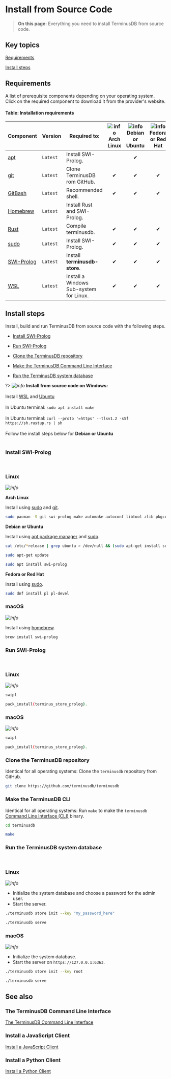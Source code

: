 # Install from Source Code

> **On this page:** Everything you need to install TerminusDB from source code.

## Key topics

[Requirements](#requirements)

[Install steps](#install-steps)

## Requirements

A list of prerequisite components depending on your operating system. Click on the required component to download it from the provider's website.

#### Table: Installation requirements

<!--
| Component | Version | Required to | ![info](../../img/ico/terminusdb-icon-linux.svg)<br>Arch Linux | ![info](../../img/ico/terminusdb-icon-linux.png)<br>Debian or Ubuntu | ![info](../../img/ico/terminusdb-icon-linux.png)<br>Fedora or Red Hat | ![info](../../img/ico/terminusdb-icon-apple.png)<br>Mac&nbsp;&nbsp;OS<br><br> | ![info](../../img/ico/terminusdb-icon-windows.png)<br>Windows<br><br> |
-->

| Component | Version | Required to: | ![info](../../img/ico/terminusdb-icon-linux.svg)<br>Arch Linux | ![info](../../img/ico/terminusdb-icon-linux.svg)<br>Debian or Ubuntu | ![info](../../img/ico/terminusdb-icon-linux.svg)<br>Fedora or Red Hat | ![info](../../img/ico/terminusdb-icon-apple.svg)<br>macOS<br><br> | ![info](../../img/ico/terminusdb-icon-windows.svg)<br>Windows<br><br> |
| - | - | - | :-: | :-: | :-: | :-: | :-: |
| [apt](https://pkgs.org/download/apt) | `Latest` | Install SWI-Prolog.                               |          | &#10004; |          |          | |
| [git](https://git-scm.com/downloads) | `Latest` | Clone TerminusDB rom GitHub.                      | &#10004; | &#10004; | &#10004; | &#10004; | | 
| [GitBash](https://git-scm.com/downloads) | `Latest` | Recommended shell.                            | &#10004; | &#10004; | &#10004; | &#10004; | &#10004; |
| [Homebrew](https://brew.sh/) | `Latest` | Install Rust and SWI-Prolog.                              |          |          |          | &#10004; | |
| [Rust](https://www.rust-lang.org/tools/install) | `Latest` | Compile terminusdb.                    | &#10004; | &#10004; | &#10004; | &#10004; | &#10004; |
| [sudo](https://www.sudo.ws/download.html) | `Latest` | Install SWI-Prolog.                          | &#10004; | &#10004; | &#10004; |          | |
| [SWI-Prolog](https://www.swi-prolog.org/download/stable) | `Latest` | Install **terminusdb-store**. | &#10004; | &#10004; | &#10004; | &#10004; | |
| [WSL](https://ubuntu.com/wsl) | `Latest` | Install a Windows Sub-system for Linux.                  | &#10004; | &#10004; | &#10004; | &#10004; | &#10004; | 

## Install steps

Install, build and run TerminusDB from source code with the following steps.  

- [Install SWI-Prolog](#install-swi-prolog)

- [Run SWI-Prolog](#run-swi-prolog)

- [Clone the TerminusDB repository](#clone-the-terminusdb-repository)

- [Make the TerminusDB Command Line Interface](#make-the-terminusdb-command-line-interface)

- [Run the TerminusDB system database](#run-the-terminusdb-system-database)

?> <i class="tdb-i">![info](../../img/ico/terminusdb-icon-windows.svg)</i> **Install from source code on Windows:**<br><br>Install [WSL](https://ubuntu.com/wsl) and [Ubuntu](https://ubuntu.com/#download)<br><br>In Ubuntu terminal: `sudo apt install make`<br><br>In Ubuntu terminal: `curl --proto '=https' --tlsv1.2 -sSf https://sh.rustup.rs | sh`<br><br>Follow the install steps below for **Debian or Ubuntu**<br><br>

### Install SWI-Prolog

<br>

<!-- tabs:start -->

### **Linux**

<i class="tdb-i">![info](../../img/ico/terminusdb-icon-linux.svg)</i>

**Arch Linux**

Install using [sudo](https://www.sudo.ws/download.html) and [git](https://git-scm.com/downloads).

```bash
sudo pacman -S git swi-prolog make automake autoconf libtool zlib pkgconf gcc
```

**Debian or Ubuntu**

Install using [apt package manager](https://pkgs.org/download/apt) and [sudo](https://www.sudo.ws/download.html).

```bash
cat /etc/*release | grep ubuntu > /dev/null && (sudo apt-get install software-properties-common; sudo apt-add-repository ppa:swi-prolog/stable)

sudo apt-get update

sudo apt install swi-prolog
```

**Fedora or Red Hat**

Install using [sudo](https://www.sudo.ws/download.html).

```bash
sudo dnf install pl pl-devel
```

### **macOS**

<i class="tdb-i">![info](../../img/ico/terminusdb-icon-apple.svg)</i>

Install using [homebrew](https://brew.sh/).

```bash
brew install swi-prolog
```

<!-- tabs:end -->

### Run SWI-Prolog

<br>

<!-- tabs:start -->

### **Linux**

<i class="tdb-i">![info](../../img/ico/terminusdb-icon-linux.svg)</i>

```bash
swipl

pack_install(terminus_store_prolog).
```

### **macOS**

<i class="tdb-i">![info](../../img/ico/terminusdb-icon-apple.svg)</i>

```bash
swipl

pack_install(terminus_store_prolog).
```
<!-- tabs:end -->

### Clone the TerminusDB repository

Identical for all operating systems: Clone the `terminusdb` repository from GitHub. 

```bash
git clone https://github.com/terminusdb/terminusdb
```

### Make the TerminusDB CLI

Identical for all operating systems: Run `make` to make the `terminusdb` [Command Line Interface (CLI)](reference/reference-cli) binary. 


```bash
cd terminusdb

make
```

### Run the TerminusDB system database

<br>

<!-- tabs:start -->

### **Linux**

<i class="tdb-i">![info](../../img/ico/terminusdb-icon-linux.svg)</i>

- Initialize the system database and choose a password for the admin user.
- Start the server.  

```bash
./terminusdb store init --key "my_password_here"

./terminusdb serve
```

### **macOS**

<i class="tdb-i">![info](../../img/ico/terminusdb-icon-apple.svg)</i>

- Initialize the system database.
- Start the server on `https://127.0.0.1:6363`.

```bash
./terminusdb store init --key root

./terminusdb serve
```

<!-- tabs:end -->

## See also

### The TerminusDB Command Line Interface

[The TerminusDB Command Line Interface](reference/reference-cli)

### Install a JavaScript Client

[Install a JavaScript Client](install/install-javascript-client)

### Install a Python Client

[Install a Python Client](install/install-python-client)
